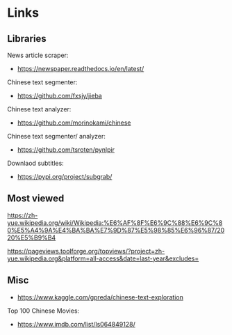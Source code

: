 # Links

## Libraries

News article scraper:
- https://newspaper.readthedocs.io/en/latest/

Chinese text segmenter:
- https://github.com/fxsjy/jieba

Chinese text analyzer:
- https://github.com/morinokami/chinese

Chinese text segmenter/ analyzer:
- https://github.com/tsroten/pynlpir

Downlaod subtitles:
- https://pypi.org/project/subgrab/

## Most viewed

https://zh-yue.wikipedia.org/wiki/Wikipedia:%E6%AF%8F%E6%9C%88%E6%9C%80%E5%A4%9A%E4%BA%BA%E7%9D%87%E5%98%85%E6%96%87/2020%E5%B9%B4

https://pageviews.toolforge.org/topviews/?project=zh-yue.wikipedia.org&platform=all-access&date=last-year&excludes=


## Misc

- https://www.kaggle.com/gpreda/chinese-text-exploration

Top 100 Chinese Movies:
- https://www.imdb.com/list/ls064849128/
